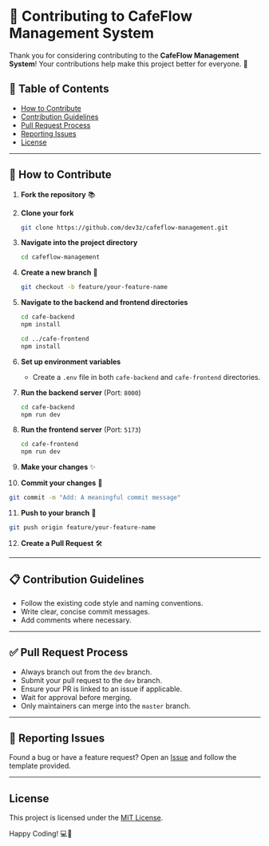 # 🤝 Contributing to CafeFlow Management System

Thank you for considering contributing to the **CafeFlow Management System**! Your contributions help make this project better for everyone. 💖

## 🧾 Table of Contents
- [How to Contribute](#-how-to-contribute)
- [Contribution Guidelines](#-contribution-guidelines)
- [Pull Request Process](#-pull-request-process)
- [Reporting Issues](#-reporting-issues)
- [License](#-license)

---

## 🏢 How to Contribute

1. **Fork the repository** 📚
2. **Clone your fork**
   ```bash
   git clone https://github.com/dev3z/cafeflow-management.git
   ```
3. **Navigate into the project directory**
   ```bash
   cd cafeflow-management
   ```
4. **Create a new branch** 🌿
   ```bash
   git checkout -b feature/your-feature-name
   ```

5. **Navigate to the backend and frontend directories**
   ```bash
   cd cafe-backend
   npm install

   cd ../cafe-frontend
   npm install
   ```

6. **Set up environment variables**
   - Create a `.env` file in both `cafe-backend` and `cafe-frontend` directories.

7. **Run the backend server** (Port: `8000`)
   ```bash
   cd cafe-backend
   npm run dev
   ```

8. **Run the frontend server** (Port: `5173`)
   ```bash
   cd cafe-frontend
   npm run dev
   ```
9. **Make your changes** ✨
10. **Commit your changes** 💾
   ```bash
   git commit -m "Add: A meaningful commit message"
   ```
11. **Push to your branch** 👤
   ```bash
   git push origin feature/your-feature-name
   ```
12. **Create a Pull Request** 🛠️

---

## 📋 Contribution Guidelines

- Follow the existing code style and naming conventions.
- Write clear, concise commit messages.
- Add comments where necessary.

---

## ✅ Pull Request Process

- Always branch out from the `dev` branch.
- Submit your pull request to the `dev` branch.
- Ensure your PR is linked to an issue if applicable.
- Wait for approval before merging.
- Only maintainers can merge into the `master` branch.

---

## 🐛 Reporting Issues

Found a bug or have a feature request? Open an [Issue](https://github.com/dev3z/cafeflow-management/issues) and follow the template provided.

---

##  License

This project is licensed under the [MIT License](LICENSE).

Happy Coding! 💻🎉

